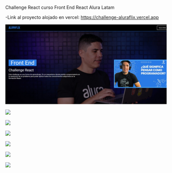 Challenge React curso Front End React Alura Latam

-Link al proyecto alojado en vercel: https://challenge-aluraflix.vercel.app


![Image text](https://github.com/Emanuel-Lamberti/challenge-aluraflix-latam/blob/master/fotos/foto1.jpg)

![](aluraflix/fotos/foto2.jpg)

![](aluraflix/fotos/foto3.jpg)

![](aluraflix/fotos/foto4.jpg)

![](aluraflix/fotos/foto5.jpg)

![](aluraflix/fotos/foto6.jpg)

![](aluraflix/fotos/foto7.jpg)

